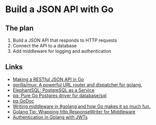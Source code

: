 # Build a JSON API with Go

## The plan

1. Build a JSON API that responds to HTTP requests
2. Connect the API to a database
3. Add middleware for logging and authentication

## Links

- [Making a RESTful JSON API in Go](https://thenewstack.io/make-a-restful-json-api-go/)
- [gorilla/mux: A powerful URL router and dispatcher for golang.](https://github.com/gorilla/mux)
- [ElephantSQL: PostgreSQL as a Service](https://www.elephantsql.com/)
- [pq: Pure Go Postgres driver for database/sql](https://github.com/lib/pq)
- [pq GoDoc](https://godoc.org/github.com/lib/pq)
- [Writing middleware in #golang and how Go makes it so much fun.](https://medium.com/@matryer/writing-middleware-in-golang-and-how-go-makes-it-so-much-fun-4375c1246e81)
- [Golang Tip: Wrapping http.ResponseWriter for Middleware](https://upgear.io/blog/golang-tip-wrapping-http-response-writer-for-middleware/)
- [Authentication in Golang with JWTs](https://auth0.com/blog/authentication-in-golang/)
